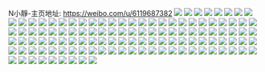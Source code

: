 N小靜-主页地址: https://weibo.com/u/6119687382 
![](https://wx4.sinaimg.cn/mw2000/006G9Afcgy1h9bddhgjjij32802yo7wj.jpg) 
![](https://wx4.sinaimg.cn/mw2000/006G9Afcgy1h9bddj4vyhj32112sw4qq.jpg) 
![](https://wx4.sinaimg.cn/mw2000/006G9Afcgy1h9bddi7zgyj31se2dvb29.jpg) 
![](https://wx4.sinaimg.cn/mw2000/006G9Afcgy1h9bddo7ndxj31v82nynpe.jpg) 
![](https://wx4.sinaimg.cn/mw2000/006G9Afcgy1h9bddmopc5j32132rnu0y.jpg) 
![](https://wx4.sinaimg.cn/mw2000/006G9Afcgy1h9bddpzr32j321r2qcnpe.jpg) 
![](https://wx4.sinaimg.cn/mw2000/006G9Afcgy1h9bddksgrqj32832ysqv6.jpg) 
![](https://wx4.sinaimg.cn/mw2000/006G9Afcgy1h9bdds03uej31z22mrx6p.jpg) 
![](https://wx4.sinaimg.cn/mw2000/006G9Afcly1h91g7frrvyj325b2v2b2a.jpg) 
![](https://wx4.sinaimg.cn/mw2000/006G9Afcly1h91g7e6lbaj32372whhdu.jpg) 
![](https://wx4.sinaimg.cn/mw2000/006G9Afcly1h91g7cet1xj32eo37kqv8.jpg) 
![](https://wx4.sinaimg.cn/mw2000/006G9Afcgy1h913nsmkw5j31o02804qq.jpg) 
![](https://wx4.sinaimg.cn/mw2000/006G9Afcgy1h913o0g3c2j32802yo7wj.jpg) 
![](https://wx4.sinaimg.cn/mw2000/006G9Afcgy1h913ntdmgoj31z92n0u0x.jpg) 
![](https://wx4.sinaimg.cn/mw2000/006G9Afcgy1h913o2p0v4j322l2vfu0y.jpg) 
![](https://wx4.sinaimg.cn/mw2000/006G9Afcgy1h913o32dlcj30j60iimyn.jpg) 
![](https://wx4.sinaimg.cn/mw2000/006G9Afcgy1h913nule4jj322b2r27wi.jpg) 
![](https://wx4.sinaimg.cn/mw2000/006G9Afcgy1h913s4qxchj30u0140dpx.jpg) 
![](https://wx4.sinaimg.cn/mw2000/006G9Afcgy1h913nx00fkj32ae31v4qs.jpg) 
![](https://wx4.sinaimg.cn/mw2000/006G9Afcgy1h913nxz481j326o2wxnpe.jpg) 
![](https://wx4.sinaimg.cn/mw2000/006G9Afcgy1h8p64cbbomj31wb2x4b2b.jpg) 
![](https://wx4.sinaimg.cn/mw2000/006G9Afcgy1h8p64fhow7j31wo2r9u0y.jpg) 
![](https://wx4.sinaimg.cn/mw2000/006G9Afcgy1h8p64jockej31ri2m1hdu.jpg) 
![](https://wx4.sinaimg.cn/mw2000/006G9Afcgy1h8p64ndu2oj327532e4qr.jpg) 
![](https://wx4.sinaimg.cn/mw2000/006G9Afcgy1h8p64790w0j31y92v5npe.jpg) 
![](https://wx4.sinaimg.cn/mw2000/006G9Afcgy1h8p64rzurjj32c0340e82.jpg) 
![](https://wx4.sinaimg.cn/mw2000/006G9Afcgy1h8p64p1c70j31ue2oz4qq.jpg) 
![](https://wx4.sinaimg.cn/mw2000/006G9Afcgy1h8p64qqo67j31ts2qd4qq.jpg) 
![](https://wx4.sinaimg.cn/mw2000/006G9Afcgy1h8krm2juhij32802yoe83.jpg) 
![](https://wx4.sinaimg.cn/mw2000/006G9Afcgy1h8krm6vkinj326y2x9kjm.jpg) 
![](https://wx4.sinaimg.cn/mw2000/006G9Afcgy1h8krmaavqtj328g2za7wi.jpg) 
![](https://wx4.sinaimg.cn/mw2000/006G9Afcgy1h8krmcj1lfj31of2zfhdu.jpg) 
![](https://wx4.sinaimg.cn/mw2000/006G9Afcgy1h8krmj0sr8j322n2w7kjn.jpg) 
![](https://wx4.sinaimg.cn/mw2000/006G9Afcgy1h8krml6m5sj32612w2hdv.jpg) 
![](https://wx4.sinaimg.cn/mw2000/006G9Afcgy1h8krm0z92wj31ix36ckjn.jpg) 
![](https://wx4.sinaimg.cn/mw2000/006G9Afcgy1h8krmqqch7j32702xku10.jpg) 
![](https://wx4.sinaimg.cn/mw2000/006G9Afcgy1h8krms1icsj33402c07wi.jpg) 
![](https://wx4.sinaimg.cn/mw2000/006G9Afcgy1h8judn1qt1j30u014012q.jpg) 
![](https://wx4.sinaimg.cn/mw2000/006G9Afcgy1h8jubafl4pj337k1t0e83.jpg) 
![](https://wx4.sinaimg.cn/mw2000/006G9Afcgy1h8juf6iottj337k2eo1kz.jpg) 
![](https://wx4.sinaimg.cn/mw2000/006G9Afcgy1h8juff9i18j337k37kb2d.jpg) 
![](https://wx4.sinaimg.cn/mw2000/006G9Afcgy1h8jufgyrg3j32su2d9x6q.jpg) 
![](https://wx4.sinaimg.cn/mw2000/006G9Afcgy1h8jufmbgcnj32eo37khdw.jpg) 
![](https://wx4.sinaimg.cn/mw2000/006G9Afcgy1h8jufq7xjlj32c0340qv6.jpg) 
![](https://wx4.sinaimg.cn/mw2000/006G9Afcgy1h8jub7j53fj30u01sytfz.jpg) 
![](https://wx4.sinaimg.cn/mw2000/006G9Afcgy1h8jufw7u5sj325x2vwhdu.jpg) 
![](https://wx4.sinaimg.cn/mw2000/006G9Afcgy1h8cu9eel4cj32292xzx6q.jpg) 
![](https://wx4.sinaimg.cn/mw2000/006G9Afcgy1h8cu9g89sjj322k2x7u0y.jpg) 
![](https://wx4.sinaimg.cn/mw2000/006G9Afcgy1h8cu9i92soj32492y8kjn.jpg) 
![](https://wx4.sinaimg.cn/mw2000/006G9Afcgy1h8cu9kdvkcj321q2qb4qr.jpg) 
![](https://wx4.sinaimg.cn/mw2000/006G9Afcgy1h8cu9r937ej32302taqv6.jpg) 
![](https://wx4.sinaimg.cn/mw2000/006G9Afcgy1h7vnkr0nanj30ud13oqeu.jpg) 
![](https://wx4.sinaimg.cn/mw2000/006G9Afcgy1h7vnkv6y2bj30uu14xdru.jpg) 
![](https://wx4.sinaimg.cn/mw2000/006G9Afcgy1h7vnkzo1wnj30uw14r14a.jpg) 
![](https://wx4.sinaimg.cn/mw2000/006G9Afcgy1h7ofdpavbwj327z30rnpf.jpg) 
![](https://wx4.sinaimg.cn/mw2000/006G9Afcgy1h7ofdm15vkj328030b4qt.jpg) 
![](https://wx4.sinaimg.cn/mw2000/006G9Afcgy1h7ofdti5vbj32802yox6r.jpg) 
![](https://wx4.sinaimg.cn/mw2000/006G9Afcgy1h7ofdj9iajj325o2wu1kz.jpg) 
![](https://wx4.sinaimg.cn/mw2000/006G9Afcgy1h7ofdrnz0vj325r2x8kjn.jpg) 
![](https://wx4.sinaimg.cn/mw2000/006G9Afcgy1h7n3xmtq65j3252344npe.jpg) 
![](https://wx4.sinaimg.cn/mw2000/006G9Afcgy1h7n3xrrsg4j32802yonpf.jpg) 
![](https://wx4.sinaimg.cn/mw2000/006G9Afcgy1h7n3xlbxp6j325z30b4qr.jpg) 
![](https://wx4.sinaimg.cn/mw2000/006G9Afcgy1h7n3ybwvzgj32802yokjn.jpg) 
![](https://wx4.sinaimg.cn/mw2000/006G9Afcgy1h7n3yieteuj32802yonpf.jpg) 
![](https://wx4.sinaimg.cn/mw2000/006G9Afcgy1h7n3y6u9tpj32802yonpf.jpg) 
![](https://wx4.sinaimg.cn/mw2000/006G9Afcgy1h7n3yof6d9j325o31u7wj.jpg) 
![](https://wx4.sinaimg.cn/mw2000/006G9Afcgy1h7n3yx3ctej32802yokjn.jpg) 
![](https://wx4.sinaimg.cn/mw2000/006G9Afcgy1h7n3yrl6qrj324v2xue82.jpg) 
![](https://wx4.sinaimg.cn/mw2000/006G9Afcgy1h7m1ppn72sj32802yob2b.jpg) 
![](https://wx4.sinaimg.cn/mw2000/006G9Afcgy1h7m1pschzij323c33zkjp.jpg) 
![](https://wx4.sinaimg.cn/mw2000/006G9Afcgy1h7m1puqgbtj32802yoqv7.jpg) 
![](https://wx4.sinaimg.cn/mw2000/006G9Afcgy1h7m1px9bbwj32c0340000.jpg) 
![](https://wx4.sinaimg.cn/mw2000/006G9Afcgy1h7m1q63omfj32802yox6r.jpg) 
![](https://wx4.sinaimg.cn/mw2000/006G9Afcgy1h7m1pzllyzj32c0340hdw.jpg) 
![](https://wx4.sinaimg.cn/mw2000/006G9Afcgy1h7m1q36pcyj322k32u1kz.jpg) 
![](https://wx4.sinaimg.cn/mw2000/006G9Afcgy1h7m1q13xe9j31pm31lkjn.jpg) 
![](https://wx4.sinaimg.cn/mw2000/006G9Afcgy1h7m1q8av31j31r0340qv7.jpg) 
![](https://wx4.sinaimg.cn/mw2000/006G9Afcgy1h7js7o51ujj323q2t3npe.jpg) 
![](https://wx4.sinaimg.cn/mw2000/006G9Afcgy1h7js7r5zj5j32jr3efqv8.jpg) 
![](https://wx4.sinaimg.cn/mw2000/006G9Afcgy1h7js7u2493j32dr36fqv8.jpg) 
![](https://wx4.sinaimg.cn/mw2000/006G9Afcgy1h7js7v61d3j32ax341npd.jpg) 
![](https://wx4.sinaimg.cn/mw2000/006G9Afcgy1h52s04tdeij32802yonpf.jpg) 
![](https://wx4.sinaimg.cn/mw2000/006G9Afcgy1h52s07pywnj32c0340qv6.jpg) 
![](https://wx4.sinaimg.cn/mw2000/006G9Afcgy1h52s066l0vj32c0340b2a.jpg) 
![](https://wx4.sinaimg.cn/mw2000/006G9Afcgy1h52s0jceo1j32802yo7wj.jpg) 
![](https://wx4.sinaimg.cn/mw2000/006G9Afcgy1h52s095jcbj32am325e83.jpg) 
![](https://wx4.sinaimg.cn/mw2000/006G9Afcgy1h52s0bg435j33402c01ky.jpg) 
![](https://wx4.sinaimg.cn/mw2000/006G9Afcgy1h52s01aiolj32802yo4qr.jpg) 
![](https://wx4.sinaimg.cn/mw2000/006G9Afcgy1h52s0cmyvmj32c03401ky.jpg) 
![](https://wx4.sinaimg.cn/mw2000/006G9Afcgy1h52s0e0cjgj32c03401ky.jpg) 
![](https://wx4.sinaimg.cn/mw2000/006G9Afcgy1h4lhqwpf0ej32432tgu0y.jpg) 
![](https://wx4.sinaimg.cn/mw2000/006G9Afcgy1h4lhqxvn28j328h2zb1kz.jpg) 
![](https://wx4.sinaimg.cn/mw2000/006G9Afcgy1h4lhr04icmj329830b4qs.jpg) 
![](https://wx4.sinaimg.cn/mw2000/006G9Afcgy1h4lhqvo9q7j329a30d4qr.jpg) 
![](https://wx4.sinaimg.cn/mw2000/006G9Afcgy1h4lhr2ew96j31u42g5kjn.jpg) 
![](https://wx4.sinaimg.cn/mw2000/006G9Afcgy1h4lhr3ixq6j32c03407wj.jpg) 
![](https://wx4.sinaimg.cn/mw2000/006G9Afcgy1gzhybntktjj32c0340npe.jpg) 
![](https://wx4.sinaimg.cn/mw2000/006G9Afcgy1gzhybdwp9qj32c0340x6q.jpg) 
![](https://wx4.sinaimg.cn/mw2000/006G9Afcgy1gzhybb6qj2j32a831nnpe.jpg) 
![](https://wx4.sinaimg.cn/mw2000/006G9Afcgy1gzhybch610j32c03404qr.jpg) 
![](https://wx4.sinaimg.cn/mw2000/006G9Afcgy1gzhybg52c7j328m2zhhdu.jpg) 
![](https://wx4.sinaimg.cn/mw2000/006G9Afcgy1gzhyba4sqyj326y2xax6q.jpg) 
![](https://wx4.sinaimg.cn/mw2000/006G9Afcgy1gzhybi8hhwj328d2z5b2b.jpg) 
![](https://wx4.sinaimg.cn/mw2000/006G9Afcgy1gzhybm0qsrj32c0340hdv.jpg) 
![](https://wx4.sinaimg.cn/mw2000/006G9Afcgy1gzhybexiwkj32c0340u0y.jpg) 
![](https://wx4.sinaimg.cn/mw2000/006G9Afcgy1gxw00sp08jj31zf2n9qv5.jpg) 
![](https://wx4.sinaimg.cn/mw2000/006G9Afcgy1gxw02fjfq1j30lz0tbted.jpg) 
![](https://wx4.sinaimg.cn/mw2000/006G9Afcgy1gxw01rvgazj32082ohb2a.jpg) 
![](https://wx4.sinaimg.cn/mw2000/006G9Afcgy1gxw02co7wfj31zf2n6hdu.jpg) 
![](https://wx4.sinaimg.cn/mw2000/006G9Afcgy1gxw01am1axj32372s9kjm.jpg) 
![](https://wx4.sinaimg.cn/mw2000/006G9Afcgy1gx3z8a1l4ij31sc2dsb2a.jpg) 
![](https://wx4.sinaimg.cn/mw2000/006G9Afcgy1gx3z8f5dkgj31v02hdqv5.jpg) 
![](https://wx4.sinaimg.cn/mw2000/006G9Afcgy1gx3z8k596bj31wt2junpd.jpg) 
![](https://wx4.sinaimg.cn/mw2000/006G9Afcgy1gx3z8s8yymj321p2mikjm.jpg) 
![](https://wx4.sinaimg.cn/mw2000/006G9Afcgy1gx3z836ou1j31lk24rb29.jpg) 
![](https://wx4.sinaimg.cn/mw2000/006G9Afcgy1gx3z8yyoqyj31zy2ny1ky.jpg) 
![](https://wx4.sinaimg.cn/mw2000/006G9Afcgy1gx3z8zvx5tj30hs0non24.jpg) 
